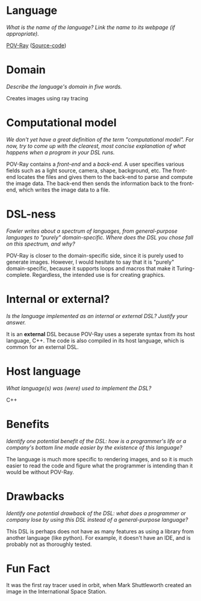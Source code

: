 # Language
_What is the name of the language? Link the name to its webpage 
(if appropriate)._

[POV-Ray](http://www.povray.org/)
([Source-code](https://github.com/POV-Ray/povray))

# Domain
_Describe the language's domain in five words._

Creates images using ray tracing

# Computational model
_We don't yet have a great definition of the term "computational model". 
For now, try to come up with the clearest, most concise explanation of 
what happens when a program in your DSL runs._

POV-Ray contains a _front-end_ and a _back-end_.  A user specifies various
fields such as a light source, camera, shape, background, etc.  The front-end
locates the files and gives them to the back-end to parse and compute the
image data.  The back-end then sends the information back to the front-end,
which writes the image data to a file.

# DSL-ness
_Fowler writes about a spectrum of languages, from general-purpose languages to
"purely" domain-specific. Where does the DSL you chose fall on this spectrum,
and why?_ 

POV-Ray is closer to the domain-specific side, since it is purely used to 
generate images.  However, I would hesitate to say that it is "purely"
domain-specific, because it supports loops and macros that make it
Turing-complete.  Regardless, the intended use is for creating graphics.


# Internal or external?
_Is the language implemented as an internal or external DSL? 
Justify your answer._

It is an **external** DSL because POV-Ray uses a seperate syntax from its host 
language, C++. The code is also compiled in its host language, which is common
for an external DSL. 

# Host language
_What language(s) was (were) used to implement the DSL?_

C++

# Benefits
_Identify one potential benefit of the DSL: how is a programmer's life or a 
company's bottom line made easier by the existence of this language?_

The language is much more specific to rendering images, and so it is much
easier to read the code and figure what the programmer is intending than it
would be without POV-Ray.

# Drawbacks
_Identify one potential drawback of the DSL: what does a programmer or company 
lose by using this DSL instead of a general-purpose language?_

This DSL is perhaps does not have as many features as using a library from
another language (like python).  For example, it doesn't have an IDE, and is
probably not as thoroughly tested.

# Fun Fact
It was the first ray tracer used in orbit, when Mark Shuttleworth created an
image in the International Space Station.
